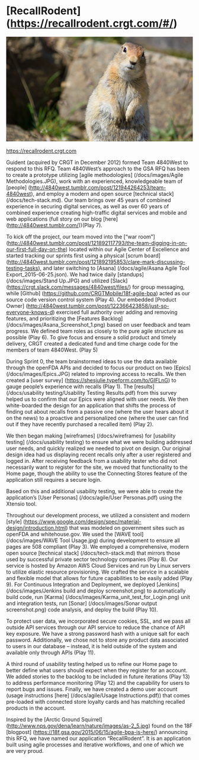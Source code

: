 # [RecallRodent] (https://recallrodent.crgt.com/#/) 

![4840West alt text](/docs/images/4840West.jpg)


https://recallrodent.crgt.com


Guident (acquired by CRGT in December 2012) formed Team 4840West to respond to this RFQ.  Team 4840West’s approach to the GSA RFQ has been to create a prototype utilizing [agile methodologies] (/docs/images/Agile Methodologies.JPG), work with an experienced, knowledgeable team of [people] (http://4840west.tumblr.com/post/121944264253/team-4840west), and employ a modern and open source [technical stack] (/docs/tech-stack.md).  Our team brings over 45 years of combined experience in securing digital services, as well as over 60 years of combined experience creating high-traffic digital services and mobile and web applications (full story on our blog [here] (http://4840west.tumblr.com/))(Play 7).

To kick off the project, our team moved into the [“war room”] (http://4840west.tumblr.com/post/121892117793/the-team-digging-in-on-our-first-full-day-on-the) located within our Agile Center of Excellence and started tracking our sprints first using a physical [scrum board] (http://4840west.tumblr.com/post/121892195853/clare-mark-discussing-testing-tasks), and later switching to [Asana] (/docs/agile/Asana Agile Tool Export_2015-06-25.json). We had twice daily [standups] (/docs/images/Stand Up.JPG) and utilized [Slack] (https://crgt.slack.com/messages/4840west/files/) for group messaging, while [Github] (https://github.com/CRGTMobile/18f-agile-bpa) acted as our source code version control system (Play 4).  Our embedded [Product Owner] (http://4840west.tumblr.com/post/122366423858/just-so-everyone-knows-d) exercised full authority over adding and removing features, and prioritizing the [Features Backlog] (/docs/images/Asana_Screenshot_1.png) based on user feedback and team progress.  We defined team roles as closely to the pure agile structure as possible (Play 6). To give focus and ensure a solid product and timely delivery, CRGT created a dedicated fund and time charge code for the members of team 4840West. (Play 5)

During Sprint 0, the team brainstormed ideas to use the data available through the openFDA APIs and decided to focus our product on two [Epics] (/docs/images/Epics.JPG) related to improving access to recalls. We then created a [user survey] (https://shesjulie.typeform.com/to/GIFLnG) to gauge people’s experience with recalls (Play 1).  The [results] (/docs/usability testing/Usability Testing Results.pdf) from this survey helped us to confirm that our Epics were aligned with user needs.  We then white-boarded the design for an application that shifts the process of finding out about recalls from a passive one (where the user hears about it on the news) to a proactive and personalized one (where the user can find out if they have recently purchased a recalled item) (Play 2).

We then began making [wireframes] (/docs/wireframes) for [usability testing] (/docs/usability testing) to ensure what we were building addressed user needs, and quickly realized we needed to pivot on design.  Our original design idea had us displaying recent recalls only after a user registered and logged in. After receiving feedback from a usability tester who did not necessarily want to register for the site, we moved that functionality to the Home page, though the ability to use the Connecting Stores feature of the application still requires a secure login.

Based on this and additional usability testing, we were able to create the application’s [User Personas] (/docs/agile/User Personas.pdf) using the Xtensio tool.

Throughout our development process, we utilized a consistent and modern [style] (https://www.google.com/design/spec/material-design/introduction.html) that was modeled on government sites such as openFDA and whitehouse.gov.  We used the [WAVE tool] (/docs/images/WAVE Tool Usage.jpg) during development to ensure all pages are 508 compliant (Play 3).  We employed a comprehensive, modern open source [technical stack] (/docs/tech-stack.md) that mirrors those used by successful private sector technology companies (Play 8).  Our service is hosted by Amazon AWS Cloud Services and run by Linux servers to utilize elastic resource provisioning.  We crafted the service in a scalable and flexible model that allows for future capabilities to be easily added (Play 9). For Continuous Integration and Deployment, we deployed [Jenkins] (/docs/images/Jenkins build and deploy screenshot.png) to automatically build code, run [Karma] (/docs/images/Karma_unit_test_for_Login.png) unit and integration tests, run [Sonar] (/docs/images/Sonar output screenshot.png) code analysis, and deploy the build (Play 10).

To protect user data, we incorporated secure cookies, SSL, and we pass all outside API services through our API service to reduce the chance of API key exposure.  We have a strong password hash with a unique salt for each password.  Additionally, we chose not to store any product data associated to users in our database – instead, it is held outside of the system and available only through APIs (Play 11).

A third round of usability testing helped us to refine our Home page to better define what users should expect when they register for an account.  We added stories to the backlog to be included in future iterations (Play 13) to address performance monitoring (Play 12) and the capability for users to report bugs and issues.  Finally, we have created a demo user account (usage instructions [here] (/docs/agile/Usage Instructions.pdf)) that comes pre-loaded with connected store loyalty cards and has matching recalled products in the account.

Inspired by the [Arctic Ground Squirrel] (http://www.nps.gov/dena/learn/nature/images/as-2_5.jpg) found on the 18F [blogpost] (https://18f.gsa.gov/2015/06/15/agile-bpa-is-here/) announcing this RFQ, we have named our application “RecallRodent”. It is an application built using agile processes and iterative workflows, and one of which we are very proud.

